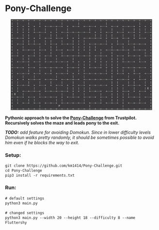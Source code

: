# Pony-Challenge

<p align="center"><img src="/data/pony_saved.gif" height="300"/></p>

**Pythonic approach to solve the [Pony-Challenge](https://ponychallenge.trustpilot.com/index.html) from Trustpilot. 
Recursively solves the maze and leads pony to the exit.**

***TODO:** add feature for avoiding Domokun. Since in lower difficulty levels Domokun walks pretty randomly,
 it should be sometimes possible to avoid him even if he blocks the way to exit.*

### Setup:
```
git clone https://github.com/km1414/Pony-Challenge.git
cd Pony-Challenge
pip3 install -r requirements.txt
```

### Run:
```
# default settings
python3 main.py

# changed settings
python3 main.py --width 20 --height 18 --difficulty 8 --name Fluttershy
```

